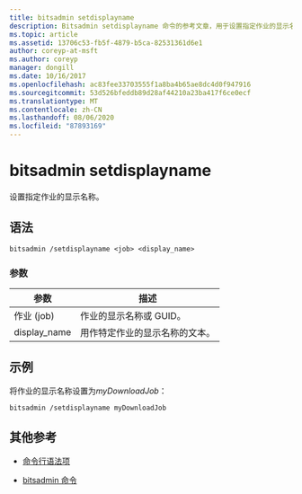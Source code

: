 ```yaml
---
title: bitsadmin setdisplayname
description: Bitsadmin setdisplayname 命令的参考文章，用于设置指定作业的显示名称。
ms.topic: article
ms.assetid: 13706c53-fb5f-4879-b5ca-82531361d6e1
author: coreyp-at-msft
ms.author: coreyp
manager: dongill
ms.date: 10/16/2017
ms.openlocfilehash: ac83fee33703555f1a8ba4b65ae8dc4d0f947916
ms.sourcegitcommit: 53d526bfeddb89d28af44210a23ba417f6ce0ecf
ms.translationtype: MT
ms.contentlocale: zh-CN
ms.lasthandoff: 08/06/2020
ms.locfileid: "87893169"
---
```

# <a name="bitsadmin-setdisplayname"></a>bitsadmin setdisplayname

设置指定作业的显示名称。

## <a name="syntax"></a>语法

```
bitsadmin /setdisplayname <job> <display_name>
```

### <a name="parameters"></a>参数

| 参数 | 描述 |
| --------- | ----------- |
| 作业 (job) | 作业的显示名称或 GUID。 |
| display_name | 用作特定作业的显示名称的文本。 |

## <a name="examples"></a>示例

将作业的显示名称设置为*myDownloadJob*：

```
bitsadmin /setdisplayname myDownloadJob
```

## <a name="additional-references"></a>其他参考

- [命令行语法项](command-line-syntax-key.md)

- [bitsadmin 命令](bitsadmin.md)
